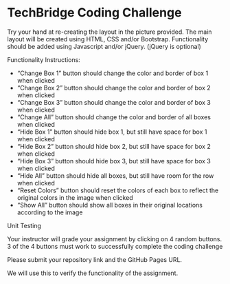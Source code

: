 # TechBridge Coding Challenge

Try your hand at re-creating the layout in the picture provided. The main layout will be created using HTML, CSS and/or Bootstrap. Functionality should be added using Javascript and/or jQuery. (jQuery is optional)

Functionality Instructions:

- “Change Box 1” button should change the color and border of box 1 when clicked
- “Change Box 2” button should change the color and border of box 2 when clicked
- “Change Box 3” button should change the color and border of box 3 when clicked
- “Change All” button should change the color and border of all boxes when clicked
- “Hide Box 1” button should hide box 1, but still have space for box 1 when clicked
- “Hide Box 2” button should hide box 2, but still have space for box 2 when clicked
- “Hide Box 3” button should hide box 3, but still have space for box 3 when clicked
- “Hide All” button should hide all boxes, but still have room for the row when clicked
- “Reset Colors” button should reset the colors of each box to reflect the original colors in the image when clicked
- “Show All” button should show all boxes in their original locations according to the image

Unit Testing

Your instructor will grade your assignment by clicking on 4 random buttons. 3 of the 4 buttons must work to successfully complete the coding challenge

Please submit your repository link and the GitHub Pages URL. 

We will use this to verify the functionality of the assignment.
